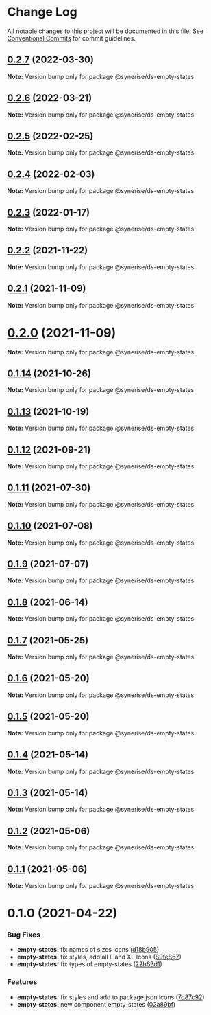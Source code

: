 # Change Log

All notable changes to this project will be documented in this file.
See [Conventional Commits](https://conventionalcommits.org) for commit guidelines.

## [0.2.7](https://github.com/Synerise/synerise-design/compare/@synerise/ds-empty-states@0.2.6...@synerise/ds-empty-states@0.2.7) (2022-03-30)

**Note:** Version bump only for package @synerise/ds-empty-states





## [0.2.6](https://github.com/Synerise/synerise-design/compare/@synerise/ds-empty-states@0.2.5...@synerise/ds-empty-states@0.2.6) (2022-03-21)

**Note:** Version bump only for package @synerise/ds-empty-states





## [0.2.5](https://github.com/Synerise/synerise-design/compare/@synerise/ds-empty-states@0.2.4...@synerise/ds-empty-states@0.2.5) (2022-02-25)

**Note:** Version bump only for package @synerise/ds-empty-states





## [0.2.4](https://github.com/Synerise/synerise-design/compare/@synerise/ds-empty-states@0.2.3...@synerise/ds-empty-states@0.2.4) (2022-02-03)

**Note:** Version bump only for package @synerise/ds-empty-states





## [0.2.3](https://github.com/Synerise/synerise-design/compare/@synerise/ds-empty-states@0.2.2...@synerise/ds-empty-states@0.2.3) (2022-01-17)

**Note:** Version bump only for package @synerise/ds-empty-states





## [0.2.2](https://github.com/Synerise/synerise-design/compare/@synerise/ds-empty-states@0.2.1...@synerise/ds-empty-states@0.2.2) (2021-11-22)

**Note:** Version bump only for package @synerise/ds-empty-states





## [0.2.1](https://github.com/Synerise/synerise-design/compare/@synerise/ds-empty-states@0.1.14...@synerise/ds-empty-states@0.2.1) (2021-11-09)

**Note:** Version bump only for package @synerise/ds-empty-states





# [0.2.0](https://github.com/Synerise/synerise-design/compare/@synerise/ds-empty-states@0.1.14...@synerise/ds-empty-states@0.2.0) (2021-11-09)

**Note:** Version bump only for package @synerise/ds-empty-states





## [0.1.14](https://github.com/Synerise/synerise-design/compare/@synerise/ds-empty-states@0.1.12...@synerise/ds-empty-states@0.1.14) (2021-10-26)

**Note:** Version bump only for package @synerise/ds-empty-states





## [0.1.13](https://github.com/Synerise/synerise-design/compare/@synerise/ds-empty-states@0.1.12...@synerise/ds-empty-states@0.1.13) (2021-10-19)

**Note:** Version bump only for package @synerise/ds-empty-states





## [0.1.12](https://github.com/Synerise/synerise-design/compare/@synerise/ds-empty-states@0.1.11...@synerise/ds-empty-states@0.1.12) (2021-09-21)

**Note:** Version bump only for package @synerise/ds-empty-states





## [0.1.11](https://github.com/Synerise/synerise-design/compare/@synerise/ds-empty-states@0.1.10...@synerise/ds-empty-states@0.1.11) (2021-07-30)

**Note:** Version bump only for package @synerise/ds-empty-states





## [0.1.10](https://github.com/Synerise/synerise-design/compare/@synerise/ds-empty-states@0.1.9...@synerise/ds-empty-states@0.1.10) (2021-07-08)

**Note:** Version bump only for package @synerise/ds-empty-states





## [0.1.9](https://github.com/Synerise/synerise-design/compare/@synerise/ds-empty-states@0.1.8...@synerise/ds-empty-states@0.1.9) (2021-07-07)

**Note:** Version bump only for package @synerise/ds-empty-states





## [0.1.8](https://github.com/Synerise/synerise-design/compare/@synerise/ds-empty-states@0.1.7...@synerise/ds-empty-states@0.1.8) (2021-06-14)

**Note:** Version bump only for package @synerise/ds-empty-states





## [0.1.7](https://github.com/Synerise/synerise-design/compare/@synerise/ds-empty-states@0.1.6...@synerise/ds-empty-states@0.1.7) (2021-05-25)

**Note:** Version bump only for package @synerise/ds-empty-states





## [0.1.6](https://github.com/Synerise/synerise-design/compare/@synerise/ds-empty-states@0.1.5...@synerise/ds-empty-states@0.1.6) (2021-05-20)

**Note:** Version bump only for package @synerise/ds-empty-states





## [0.1.5](https://github.com/Synerise/synerise-design/compare/@synerise/ds-empty-states@0.1.4...@synerise/ds-empty-states@0.1.5) (2021-05-20)

**Note:** Version bump only for package @synerise/ds-empty-states





## [0.1.4](https://github.com/Synerise/synerise-design/compare/@synerise/ds-empty-states@0.1.3...@synerise/ds-empty-states@0.1.4) (2021-05-14)

**Note:** Version bump only for package @synerise/ds-empty-states





## [0.1.3](https://github.com/Synerise/synerise-design/compare/@synerise/ds-empty-states@0.1.2...@synerise/ds-empty-states@0.1.3) (2021-05-14)

**Note:** Version bump only for package @synerise/ds-empty-states





## [0.1.2](https://github.com/Synerise/synerise-design/compare/@synerise/ds-empty-states@0.1.1...@synerise/ds-empty-states@0.1.2) (2021-05-06)

**Note:** Version bump only for package @synerise/ds-empty-states





## [0.1.1](https://github.com/Synerise/synerise-design/compare/@synerise/ds-empty-states@0.1.0...@synerise/ds-empty-states@0.1.1) (2021-05-06)

**Note:** Version bump only for package @synerise/ds-empty-states





# 0.1.0 (2021-04-22)


### Bug Fixes

* **empty-states:** fix names of sizes icons ([d18b905](https://github.com/Synerise/synerise-design/commit/d18b9055a84211e8af494dc9e8026248d803971e))
* **empty-states:** fix styles, add all L and XL Icons ([89fe867](https://github.com/Synerise/synerise-design/commit/89fe867cd1c1915fd2b72c99691034921280ce9b))
* **empty-states:** fix types of empty-states ([22b63d1](https://github.com/Synerise/synerise-design/commit/22b63d1988bc986dc03e8c2731b4c18cee10036d))


### Features

* **empty-states:** fix styles and add to package.json icons ([7d87c92](https://github.com/Synerise/synerise-design/commit/7d87c926aa3234fea9a1e7e9a2a072ec7a4fc48e))
* **empty-states:** new component empty-states ([02a89bf](https://github.com/Synerise/synerise-design/commit/02a89bfac159b912d9b84d318510088414b2b9ca))

